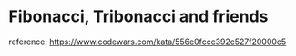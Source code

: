 # Fibonacci, Tribonacci and friends

reference: https://www.codewars.com/kata/556e0fccc392c527f20000c5

